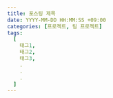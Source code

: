 ```yaml
---
title: 포스팅 제목
date: YYYY-MM-DD HH:MM:SS +09:00
categories: [프로젝트, 팀 프로젝트]
tags:
  [
    태그1,
    태그2,
    태그3,
    .
    .
    .
  ]
---
```


